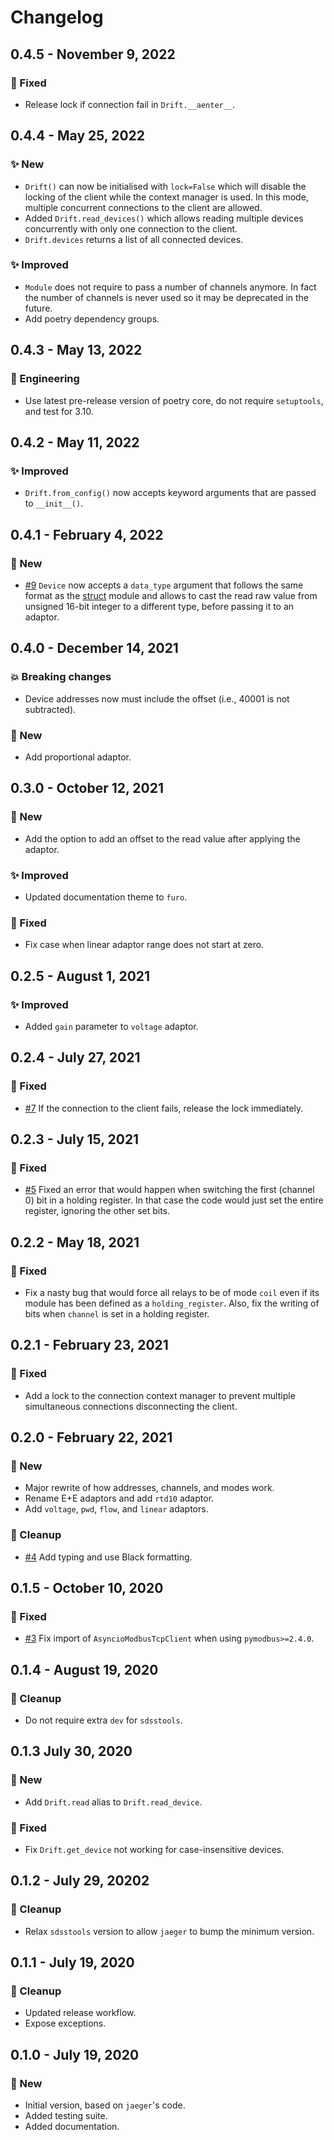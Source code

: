 # Changelog

## 0.4.5 - November 9, 2022

### 🔧 Fixed

* Release lock if connection fail in `Drift.__aenter__`.


## 0.4.4 - May 25, 2022

### ✨ New

* `Drift()` can now be initialised with `lock=False` which will disable the locking of the client while the context manager is used. In this mode, multiple concurrent connections to the client are allowed.
* Added `Drift.read_devices()` which allows reading multiple devices concurrently with only one connection to the client.
* `Drift.devices` returns a list of all connected devices.

### ✨ Improved

* `Module` does not require to pass a number of channels anymore. In fact the number of channels is never used so it may be deprecated in the future.
* Add poetry dependency groups.


## 0.4.3 - May 13, 2022

### 🎨 Engineering

* Use latest pre-release version of poetry core, do not require `setuptools`, and test for 3.10.


## 0.4.2 - May 11, 2022

### ✨ Improved

* `Drift.from_config()` now accepts keyword arguments that are passed to `__init__()`.


## 0.4.1 - February 4, 2022

### 🚀 New

* [#9](https://github.com/sdss/drift/issues/9) `Device` now accepts a `data_type` argument that follows the same format as the [struct](https://docs.python.org/3/library/struct.html#format-characters) module and allows to cast the read raw value from unsigned 16-bit integer to a different type, before passing it to an adaptor.


## 0.4.0 - December 14, 2021

### 💥 Breaking changes

* Device addresses now must include the offset (i.e., 40001 is not subtracted).

### 🚀 New

* Add proportional adaptor.


## 0.3.0 - October 12, 2021

### 🚀 New

* Add the option to add an offset to the read value after applying the adaptor.

### ✨ Improved

* Updated documentation theme to ``furo``.

### 🔧 Fixed

* Fix case when linear adaptor range does not start at zero.


## 0.2.5 - August 1, 2021

### ✨ Improved

* Added `gain` parameter to `voltage` adaptor.


## 0.2.4 - July 27, 2021

### 🔧 Fixed

* [#7](https://github.com/sdss/drift/issues/7) If the connection to the client fails, release the lock immediately.


## 0.2.3 - July 15, 2021

### 🔧 Fixed

* [#5](https://github.com/sdss/drift/issues/5) Fixed an error that would happen when switching the first (channel 0) bit in a holding register. In that case the code would just set the entire register, ignoring the other set bits.


## 0.2.2 - May 18, 2021

### 🔧 Fixed

* Fix a nasty bug that would force all relays to be of mode `coil` even if its module has been defined as a `holding_register`. Also, fix the writing of bits when `channel` is set in a holding register.


## 0.2.1 - February 23, 2021

### 🔧 Fixed

* Add a lock to the connection context manager to prevent multiple simultaneous connections disconnecting the client.


## 0.2.0 - February 22, 2021

### 🚀 New

* Major rewrite of how addresses, channels, and modes work.
* Rename E+E adaptors and add `rtd10` adaptor.
* Add `voltage`, `pwd`, `flow`, and `linear` adaptors.

### 🔧 Cleanup

* [#4](https://github.com/sdss/drift/issues/4) Add typing and use Black formatting.


## 0.1.5 - October 10, 2020

### 🔧 Fixed

* [#3](https://github.com/sdss/drift/issues/3) Fix import of `AsyncioModbusTcpClient` when using `pymodbus>=2.4.0`.


## 0.1.4 - August 19, 2020

### 🔧 Cleanup

* Do not require extra `dev` for `sdsstools`.


## 0.1.3 July 30, 2020

### 🚀 New

* Add `Drift.read` alias to `Drift.read_device`.

### 🔧 Fixed

* Fix `Drift.get_device` not working for case-insensitive devices.


## 0.1.2 - July 29, 20202

### 🔧 Cleanup

* Relax `sdsstools` version to allow `jaeger` to bump the minimum version.


## 0.1.1 - July 19, 2020

### 🔧 Cleanup

* Updated release workflow.
* Expose exceptions.


## 0.1.0 - July 19, 2020

### 🚀 New

* Initial version, based on `jaeger`'s code.
* Added testing suite.
* Added documentation.
